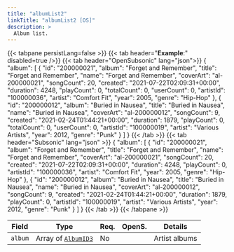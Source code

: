 ```yaml
---
title: "albumList2"
linkTitle: "albumList2 [OS]"
description: >
  Album list.
---
```


{{< tabpane persistLang=false >}}
{{< tab header="**Example**:" disabled=true />}}
{{< tab header="OpenSubsonic" lang="json">}}
{
  "album": [
    {
      "id": "200000021",
      "album": "Forget and Remember",
      "title": "Forget and Remember",
      "name": "Forget and Remember",
      "coverArt": "al-200000021",
      "songCount": 20,
      "created": "2021-07-22T02:09:31+00:00",
      "duration": 4248,
      "playCount": 0,
      "totalCount": 0,
      "userCount": 0,
      "artistId": "100000036",
      "artist": "Comfort Fit",
      "year": 2005,
      "genre": "Hip-Hop"
    },
    {
      "id": "200000012",
      "album": "Buried in Nausea",
      "title": "Buried in Nausea",
      "name": "Buried in Nausea",
      "coverArt": "al-200000012",
      "songCount": 9,
      "created": "2021-02-24T01:44:21+00:00",
      "duration": 1879,
      "playCount": 0,
      "totalCount": 0,
      "userCount": 0,
      "artistId": "100000019",
      "artist": "Various Artists",
      "year": 2012,
      "genre": "Punk"
    }
  ]
}
{{< /tab >}}
{{< tab header="Subsonic" lang="json" >}}
{
  "album": [
    {
      "id": "200000021",
      "album": "Forget and Remember",
      "title": "Forget and Remember",
      "name": "Forget and Remember",
      "coverArt": "al-200000021",
      "songCount": 20,
      "created": "2021-07-22T02:09:31+00:00",
      "duration": 4248,
      "playCount": 0,
      "artistId": "100000036",
      "artist": "Comfort Fit",
      "year": 2005,
      "genre": "Hip-Hop"
    },
    {
      "id": "200000012",
      "album": "Buried in Nausea",
      "title": "Buried in Nausea",
      "name": "Buried in Nausea",
      "coverArt": "al-200000012",
      "songCount": 9,
      "created": "2021-02-24T01:44:21+00:00",
      "duration": 1879,
      "playCount": 0,
      "artistId": "100000019",
      "artist": "Various Artists",
      "year": 2012,
      "genre": "Punk"
    }
  ]
}
{{< /tab >}}
{{< /tabpane >}}

| Field |  Type | Req. | OpenS. | Details |
| --- | --- | --- | --- | --- |
| `album` | Array of [`AlbumID3`](../albumid3) | No |     | Artist albums|
